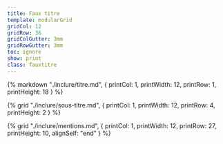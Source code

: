 ```yaml
---
title: Faux titre
template: modularGrid
gridCol: 12
gridRow: 36
gridColGutter: 3mm
gridRowGutter: 3mm
toc: ignore
show: print
class: fauxtitre
---
```


{% markdown "./inclure/titre.md", { 
  printCol: 1,
  printWidth: 12,
  printRow: 1,
  printHeight: 18
} %}

{% grid "./inclure/sous-titre.md", { 
  printCol: 1,
  printWidth: 12,
  printRow: 4,
  printHeight: 2
} %}

{% grid "./inclure/mentions.md", { 
  printCol: 1,
  printWidth: 12,
  printRow: 27,
  printHeight: 10,
  alignSelf: "end"
} %}

